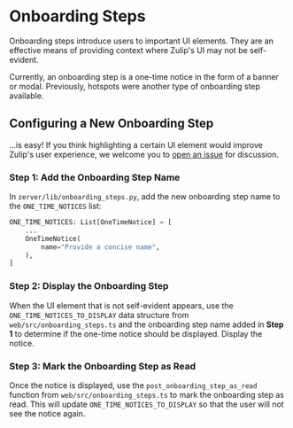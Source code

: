 # Onboarding Steps

Onboarding steps introduce users to important UI elements. They are an
effective means of providing context where Zulip's UI may not be self-evident.

Currently, an onboarding step is a one-time notice in the form of a banner or modal.
Previously, hotspots were another type of onboarding step available.

## Configuring a New Onboarding Step

...is easy! If you think highlighting a certain UI element would improve
Zulip's user experience, we welcome you to [open an issue](https://github.com/zulip/zulip/issues/new?title=onboarding_step_request:) for discussion.

### Step 1: Add the Onboarding Step Name

In `zerver/lib/onboarding_steps.py`, add the new onboarding step name to the
`ONE_TIME_NOTICES` list:

```python
ONE_TIME_NOTICES: List[OneTimeNotice] = [
    ...
    OneTimeNotice(
        name="Provide a concise name",
    ),
]
```

### Step 2: Display the Onboarding Step

When the UI element that is not self-evident appears, use the
`ONE_TIME_NOTICES_TO_DISPLAY` data structure from `web/src/onboarding_steps.ts`
and the onboarding step name added in **Step 1** to determine if the
one-time notice should be displayed. Display the notice.

### Step 3: Mark the Onboarding Step as Read

Once the notice is displayed, use the `post_onboarding_step_as_read` function
from `web/src/onboarding_steps.ts` to mark the onboarding step as read.
This will update `ONE_TIME_NOTICES_TO_DISPLAY` so that the user will not see
the notice again.
